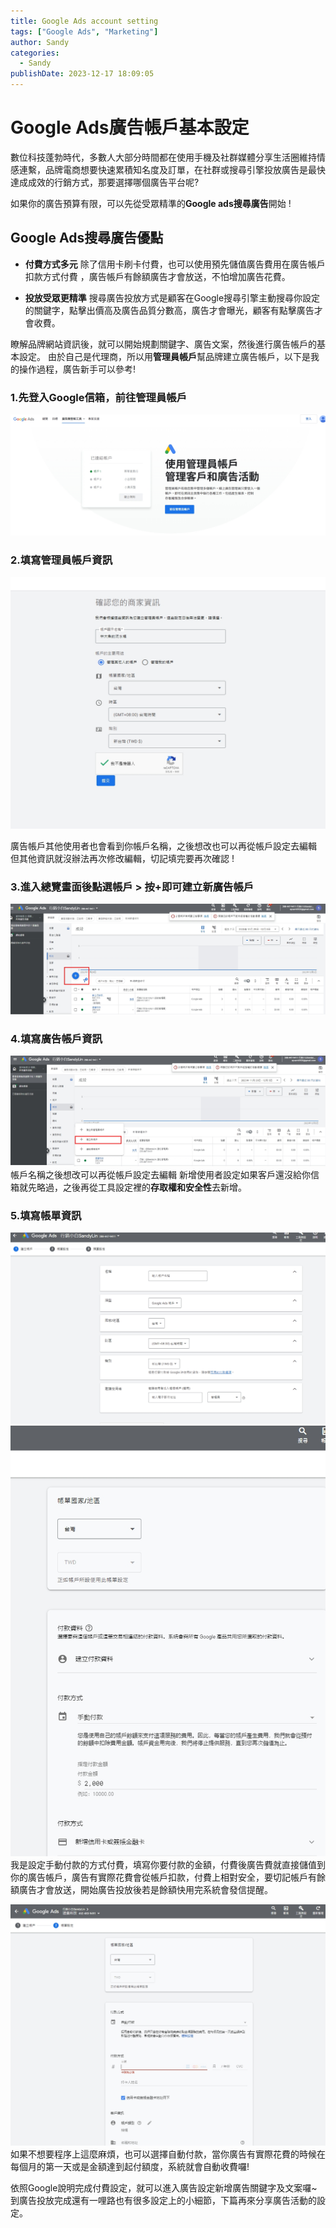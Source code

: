 ```yaml
---
title: Google Ads account setting
tags: ["Google Ads", "Marketing"]
author: Sandy
categories:
  - Sandy
publishDate: 2023-12-17 18:09:05
---
```



# Google Ads廣告帳戶基本設定
數位科技蓬勃時代，多數人大部分時間都在使用手機及社群媒體分享生活圈維持情感連繫，品牌電商想要快速累積知名度及訂單，在社群或搜尋引擎投放廣告是最快達成成效的行銷方式，那要選擇哪個廣告平台呢?

如果你的廣告預算有限，可以先從受眾精準的**Google ads搜尋廣告**開始 !

##  Google Ads搜尋廣告優點

-   **付費方式多元** 
除了信用卡刷卡付費，也可以使用預先儲值廣告費用在廣告帳戶扣款方式付費 ，廣告帳戶有餘額廣告才會放送，不怕增加廣告花費。
    
-   **投放受眾更精準**
搜尋廣告投放方式是顧客在Google搜尋引擎主動搜尋你設定的關鍵字，點擊出價高及廣告品質分數高，廣告才會曝光，顧客有點擊廣告才會收費。

<!-- more -->

瞭解品牌網站資訊後，就可以開始規劃關鍵字、廣告文案，然後進行廣告帳戶的基本設定。
由於自己是代理商，所以用**管理員帳戶**幫品牌建立廣告帳戶，以下是我的操作過程，廣告新手可以參考! 

### 1.先登入Google信箱，前往管理員帳戶
![image1](image1.jpg)





### 2.填寫管理員帳戶資訊
![image2](image2.jpg)

廣告帳戶其他使用者也會看到你帳戶名稱，之後想改也可以再從帳戶設定去編輯
但其他資訊就沒辦法再次修改編輯，切記填完要再次確認 !

### 3.進入總覽畫面後點選帳戶 > 按+即可建立新廣告帳戶
![image3](image3.jpg)


### 4.填寫廣告帳戶資訊
![image4](image4.jpg)
帳戶名稱之後想改可以再從帳戶設定去編輯
新增使用者設定如果客戶還沒給你信箱就先略過，之後再從工具設定裡的**存取權和安全性**去新增。

### 5.填寫帳單資訊
![image5](image5.jpg)
![image7](image7.jpg)
我是設定手動付款的方式付費，填寫你要付款的金額，付費後廣告費就直接儲值到你的廣告帳戶，廣告有實際花費會從帳戶扣款，付費上相對安全，要切記帳戶有餘額廣告才會放送，開始廣告投放後若是餘額快用完系統會發信提醒。

![image6](image6.jpg)
如果不想要程序上這麼麻煩，也可以選擇自動付款，當你廣告有實際花費的時候在每個月的第一天或是金額達到起付額度，系統就會自動收費囉!



依照Google說明完成付費設定，就可以進入廣告設定新增廣告關鍵字及文案囉~
到廣告投放完成還有一哩路也有很多設定上的小細節，下篇再來分享廣告活動的設定。

